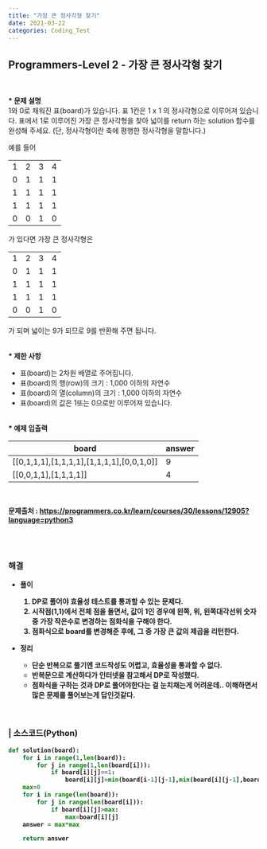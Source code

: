 ```yaml
---
title: "가장 큰 정사각형 찾기"
date: 2021-03-22
categories: Coding_Test
---
```


## Programmers-Level 2 - 가장 큰 정사각형 찾기
<br>

<b>* 문제 설명</b><br>
1와 0로 채워진 표(board)가 있습니다. 표 1칸은 1 x 1 의 정사각형으로 이루어져 있습니다. 표에서 1로 이루어진 가장 큰 정사각형을 찾아 넓이를 return 하는 solution 함수를 완성해 주세요. (단, 정사각형이란 축에 평행한 정사각형을 말합니다.)

예를 들어

|   |   |   |   |
|---|---|---|---|
|1	|2	|3	|4|
|0	|1	|1	|1|
|1	|1	|1	|1|
|1	|1	|1	|1|
|0	|0	|1	|0|

가 있다면 가장 큰 정사각형은

|   |   |   |   |
|---|---|---|---|
|1	|2	|3	|4|
|0	|1	|1	|1|
|1	|1	|1	|1|
|1	|1	|1	|1|
|0	|0	|1	|0|

가 되며 넓이는 9가 되므로 9를 반환해 주면 됩니다.
 

<br><b>* 제한 사항 </b>

* 표(board)는 2차원 배열로 주어집니다.
* 표(board)의 행(row)의 크기 : 1,000 이하의 자연수
* 표(board)의 열(column)의 크기 : 1,000 이하의 자연수
* 표(board)의 값은 1또는 0으로만 이루어져 있습니다.


<br><b>* 예제 입출력<br>

|board|answer|
|------|------|
|[[0,1,1,1],[1,1,1,1],[1,1,1,1],[0,0,1,0]]|9|
|[[0,0,1,1],[1,1,1,1]]|4|

<br>

문제출처 : <https://programmers.co.kr/learn/courses/30/lessons/12905?language=python3>

<br><br>

### 해결
* 풀이
    1. DP로 풀어야 효율성 테스트를 통과할 수 있는 문제다. 
    2. 시작점(1,1)에서 전체 점을 돌면서, 값이 1인 경우에 왼쪽, 위, 왼쪽대각선위 숫자 중 가장 작은수로 변경하는 점화식을 구해야 한다. 
    3. 점화식으로 board를 변경해준 후에, 그 중 가장 큰 값의 제곱을 리턴한다. 

    
* 정리 
    - 단순 반복으로 풀기엔 코드작성도 어렵고, 효율성을 통과할 수 없다. 
    - 반복문으로 계산하다가 인터넷을 참고해서 DP로 작성했다. 
    - 점화식을 구하는 것과 DP로 풀어야한다는 걸 눈치채는게 어려운데.. 이해하면서 많은 문제를 풀어보는게 답인것같다. 


<br>

### | 소스코드(Python)
```python
def solution(board):
    for i in range(1,len(board)):
        for j in range(1,len(board[i])):
            if board[i][j]==1:
                board[i][j]=min(board[i-1][j-1],min(board[i][j-1],board[i-1][j]))+1
    max=0
    for i in range(len(board)):
        for j in range(len(board[i])):
            if board[i][j]>max:
                max=board[i][j]
    answer = max*max

    return answer
```

